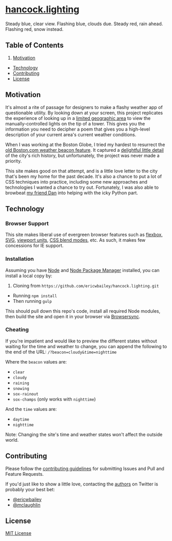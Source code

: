 # [hancock.lighting](http://hancock.lighting)

Steady blue, clear view. Flashing blue, clouds due. Steady red, rain ahead. Flashing red, snow instead.

## Table of Contents

1. [Motivation](#motivation)
- [Technology](#technology)
- [Contributing](#contributing)
- [License](#license)

## Motivation

It's almost a rite of passage for designers to make a flashy weather app of questionable utility. By looking down at your screen, this project replicates the experience of looking up in a [limited geographic area](https://goo.gl/maps/y3D9mBrG1YE2) to view the manually-controlled lights on the tip of a tower. This gives you the information you need to decipher a poem that gives you a high-level description of your current area's current weather conditions.

When I was working at the Boston Globe, I tried my hardest to resurrect the [old Boston.com weather beacon feature](http://archive.boston.com/sports/baseball/redsox/articles/2004/10/29/hancockbeacon/). It captured a [delightful little detail](http://www.bizjournals.com/boston/blog/bottom_line/2012/11/berkley-weather-beacon-survives.html) of the city's rich history, but unfortunately, the project was never made a priority.

This site makes good on that attempt, and is a little love letter to the city that's been my home for the past decade. It's also a chance to put a lot of CSS techniques into practice, including some new approaches and technologies I wanted a chance to try out. Fortunately, I was also able to browbeat [my friend Dan](https://github.com/danielsmc) into helping with the icky Python part.

## Technology

### Browser Support

This site makes liberal use of evergreen browser features such as [flexbox](http://caniuse.com/#feat=flexbox), [SVG](http://caniuse.com/#feat=svg), [viewport units](http://caniuse.com/#feat=viewport-units), [CSS blend modes](http://caniuse.com/#feat=css-backgroundblendmode), etc. As such, it makes few concessions for IE support.

### Installation

Assuming you have [Node](https://nodejs.org/en/) and [Node Package Manager](https://www.npmjs.com/) installed, you can install a local copy by:

1. Cloning from `https://github.com/ericwbailey/hancock.lighting.git` 
- Running `npm install`
- Then running `gulp`

This should pull down this repo's code, install all required Node modules, then build the site and open it in your browser via [Browsersync](https://www.browsersync.io/).

### Cheating

If you're impatient and would like to preview the different  states without waiting for the time and weather to change, you can append the following to the end of the URL: `/?beacon=cloudy&time=nighttime`

Where the `beacon` values are:

- `clear`
- `cloudy`
- `raining`
- `snowing`
- `sox-rainout`
- `sox-champs` (only works with `nighttime`)

And the `time` values are:

- `daytime`
- `nighttime`

Note: Changing the site's time and weather states won't affect the outside world.

## Contributing

Please follow the [contributing guidelines](https://github.com/ericwbailey/hancock.lighting/CONTRIBUTING.md) for submitting Issues and Pull and Feature Requests.

If you'd just like to show a little love, contacting the [authors](https://github.com/ericwbailey/hancock.lighting/AUTHORS) on Twitter is probably your best bet:

- [@ericwbailey](https://twitter.com/ericwbailey)
- [@mclaughlin](http://twitter.com/mclaughlin)

## License

[MIT License](https://raw.githubusercontent.com/ericwbailey/hancock.lighting/master/LICENSE)
